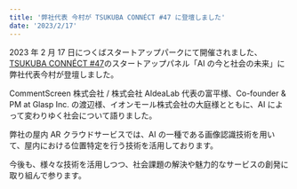 ```yaml
---
title: '弊社代表 今村が TSUKUBA CONNÉCT #47 に登壇しました'
date: '2023/2/17'
---
```


2023 年 2 月 17 日につくばスタートアップパークにて開催されました、[TSUKUBA CONNÉCT #47](https://venturecafetokyo.org/event/tsukuba-connect-47/)のスタートアップパネル「AI の今と社会の未来」に弊社代表今村が登壇しました。

CommentScreen 株式会社 / 株式会社 AIdeaLab 代表の富平様、Co-founder & PM at Glasp Inc. の渡辺様、イオンモール株式会社の大庭様とともに、AI によって変わりゆく社会について語りました。

弊社の屋内 AR クラウドサービスでは、AI の一種である画像認識技術を用いて、屋内における位置特定を行う技術を活用しております。

今後も、様々な技術を活用しつつ、社会課題の解決や魅力的なサービスの創発に取り組んで参ります。
